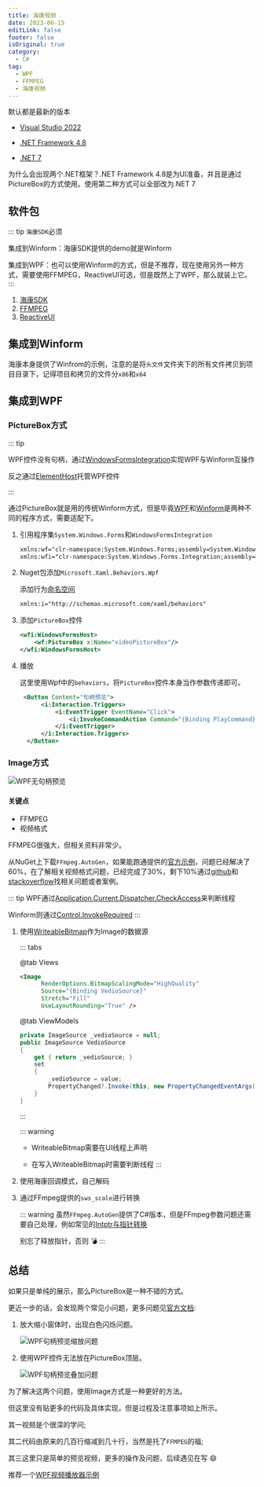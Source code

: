 ```yaml
---
title: 海康视频
date: 2023-06-15
editLink: false
footer: false
isOriginal: true
category:
  - C#
tag:
  - WPF
  - FFMPEG
  - 海康视频
---
```


默认都是最新的版本

- [Visual Studio 2022](https://visualstudio.microsoft.com/zh-hans/downloads/)

- [.NET Framework 4.8](https://dotnet.microsoft.com/zh-cn/download/dotnet-framework/net48)

- [.NET 7](https://dotnet.microsoft.com/zh-cn/download/dotnet/7.0)

为什么会出现两个.NET框架？.NET Framework 4.8是为UI准备，并且是通过PictureBox的方式使用。使用第二种方式可以全部改为.NET 7

## 软件包

::: tip
`海康SDK`必须

集成到Winform：海康SDK提供的demo就是Winform

集成到WPF：也可以使用Winform的方式，但是不推荐，现在使用另外一种方式，需要使用FFMPEG，ReactiveUI可选，但是既然上了WPF，那么就装上它。
:::

1. [海康SDK](https://open.hikvision.com/download/5cda567cf47ae80dd41a54b3?type=10)
2. [FFMPEG](https://ffmpeg.org/)
3. [ReactiveUI](https://www.reactiveui.net/)

## 集成到Winform

海康本身提供了Winfrom的示例，注意的是将`头文件`文件夹下的所有文件拷贝到项目目录下，记得项目和拷贝的文件分`x86`和`x64`

## 集成到WPF

### PictureBox方式

::: tip

WPF控件没有句柄，通过[WindowsFormsIntegration](https://learn.microsoft.com/zh-cn/dotnet/api/system.windows.forms.integration?view=windowsdesktop-6.0)实现WPF与Winform互操作

反之通过[ElementHost](https://learn.microsoft.com/zh-cn/dotnet/api/system.windows.forms.integration.elementhost?view=windowsdesktop-6.0)托管WPF控件

:::

通过PictureBox就是用的传统Winform方式，但是毕竟[WPF](https://learn.microsoft.com/zh-cn/dotnet/desktop/wpf/introduction-to-wpf?view=netframeworkdesktop-4.8)和[Winform](https://learn.microsoft.com/zh-cn/dotnet/desktop/winforms/?view=netframeworkdesktop-4.8)是两种不同的程序方式，需要适配下。

1. 引用程序集`System.Windows.Forms`和`WindowsFormsIntegration`

    ```xml
    xmlns:wf="clr-namespace:System.Windows.Forms;assembly=System.Windows.Forms"
    xmlns:wfi="clr-namespace:System.Windows.Forms.Integration;assembly=WindowsFormsIntegration"
    ```

2. Nuget包添加`Microsoft.Xaml.Behaviors.Wpf`

    添加行为[命名空间](https://learn.microsoft.com/zh-cn/dotnet/desktop/wpf/advanced/xaml-namespaces-and-namespace-mapping-for-wpf-xaml?view=netframeworkdesktop-4.8)

    ```xml
    xmlns:i="http://schemas.microsoft.com/xaml/behaviors"
    ```

3. 添加`PictureBox`控件

    ```xml
    <wfi:WindowsFormsHost>
        <wf:PictureBox x:Name="videoPictureBox"/>
    </wfi:WindowsFormsHost>
    ```

4. 播放

    这里使用Wpf中的`behaviors`，将`PictureBox`控件本身当作参数传递即可。

    ```xml
     <Button Content="句柄预览">
          <i:Interaction.Triggers>
              <i:EventTrigger EventName="Click">
                  <i:InvokeCommandAction Command="{Binding PlayCommand}" CommandParameter="{Binding ElementName=videoPictureBox}" />
              </i:EventTrigger>
          </i:Interaction.Triggers>
      </Button>
    ```

### Image方式

![WPF无句柄预览](https://image.ilyl.life:8443/wpf/hk_p2.gif)

#### 关键点

- FFMPEG
- 视频格式

FFMPEG很强大，但相关资料非常少。

从NuGet上下载`FFmpeg.AutoGen`，如果能跑通提供的[官方示例](https://github.com/Ruslan-B/FFmpeg.AutoGen/tree/master/FFmpeg.AutoGen.Example)，问题已经解决了60%，在了解相关视频格式问题，已经完成了30%，剩下10%通过[github](https://github.com/)和[stackoverflow](https://stackoverflow.com/)找相关问题或者案例。

::: tip
WPF通过[Application.Current.Dispatcher.CheckAccess](https://learn.microsoft.com/zh-cn/dotnet/api/system.windows.threading.dispatcher.checkaccess?view=windowsdesktop-7.0)来判断线程

Winform则通过[Control.InvokeRequired](https://learn.microsoft.com/zh-cn/dotnet/api/system.windows.forms.control.invokerequired?view=windowsdesktop-7.0&viewFallbackFrom=net-7.0)
:::

1. 使用[WriteableBitmap](https://learn.microsoft.com/zh-cn/dotnet/api/system.windows.media.imaging.writeablebitmap?view=windowsdesktop-6.0)作为Image的数据源

    ::: tabs

    @tab Views

    ```xml
    <Image
          RenderOptions.BitmapScalingMode="HighQuality"
          Source="{Binding VedioSource}"
          Stretch="Fill"
          UseLayoutRounding="True" />
    ```

    @tab ViewModels

    ```cs
    private ImageSource _vedioSource = null;
    public ImageSource VedioSource
    {
        get { return _vedioSource; }
        set
        {
            _vedioSource = value;
            PropertyChanged?.Invoke(this, new PropertyChangedEventArgs(nameof(VedioSource)));
        }
    }
    ```

    :::

    ::: warning
    - WriteableBitmap需要在UI线程上声明

    - 在写入WriteableBitmap时需要判断线程
    :::

2. 使用海康回调模式，自己解码

3. 通过FFmpeg提供的`sws_scale`进行转换

    ::: warning
    虽然`FFmpeg.AutoGen`提供了C#版本，但是FFmpeg参数问题还需要自己处理，例如常见的[Intptr与指针转换](../../tools/csharp/intptr_and_pointer.md)

    别忘了释放指针，否则 :bomb:
    :::

## 总结

如果只是单纯的展示，那么PictureBox是一种不错的方式。

更近一步的话，会发现两个常见小问题，更多问题见[官方文档](https://learn.microsoft.com/zh-cn/dotnet/desktop/wpf/advanced/wpf-and-windows-forms-interoperation?view=netframeworkdesktop-4.8#layout-support):

1. 放大缩小窗体时，出现白色闪烁问题。

    ![WPF句柄预览缩放问题](https://image.ilyl.life:8443/wpf/hk_p1.gif)

2. 使用WPF控件无法放在PictureBox顶层。

    ![WPF句柄预览叠加问题](https://image.ilyl.life:8443/wpf/hk_issue2.png)

为了解决这两个问题，使用Image方式是一种更好的方法。

但这里没有贴更多的代码及具体实现，但是过程及注意事项如上所示。

其一视频是个很深的学问;

其二代码由原来的几百行缩减到几十行，当然是托了`FFMPEG`的福;

其三这里只是简单的预览视频，更多的操作及问题，后续遇见在写 :smile:

推荐一个[WPF视频播放器示例](https://github.com/unosquare/ffmediaelement)
